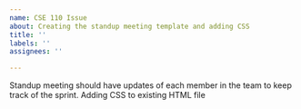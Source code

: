 ```yaml
---
name: CSE 110 Issue
about: Creating the standup meeting template and adding CSS
title: ''
labels: ''
assignees: ''

---
```


Standup meeting should have updates of each member in the team to keep track of the sprint.
Adding CSS to existing HTML file
